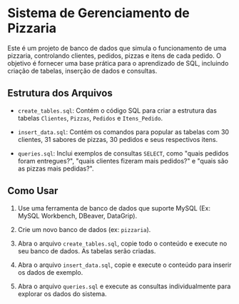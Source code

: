 # Sistema de Gerenciamento de Pizzaria

Este é um projeto de banco de dados que simula o funcionamento de uma pizzaria, controlando clientes, pedidos, pizzas e itens de cada pedido. O objetivo é fornecer uma base prática para o aprendizado de SQL, incluindo criação de tabelas, inserção de dados e consultas.

## Estrutura dos Arquivos

- `create_tables.sql`: Contém o código SQL para criar a estrutura das tabelas `Clientes`, `Pizzas`, `Pedidos` e `Itens_Pedido`.

- `insert_data.sql`: Contém os comandos para popular as tabelas com 30 clientes, 31 sabores de pizzas, 30 pedidos e seus respectivos itens.

- `queries.sql`: Inclui exemplos de consultas `SELECT`, como "quais pedidos foram entregues?", "quais clientes fizeram mais pedidos?" e "quais são as pizzas mais pedidas?".

## Como Usar

1. Use uma ferramenta de banco de dados que suporte MySQL (Ex: MySQL Workbench, DBeaver, DataGrip).

2. Crie um novo banco de dados (ex: `pizzaria`).

3. Abra o arquivo `create_tables.sql`, copie todo o conteúdo e execute no seu banco de dados. As tabelas serão criadas.

4. Abra o arquivo `insert_data.sql`, copie e execute o conteúdo para inserir os dados de exemplo.

5. Abra o arquivo `queries.sql` e execute as consultas individualmente para explorar os dados do sistema.